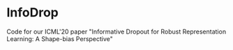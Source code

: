 # InfoDrop
Code for our ICML'20 paper "Informative Dropout for Robust Representation Learning: A Shape-bias Perspective"
